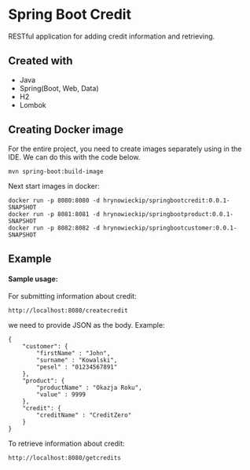 # Spring Boot Credit
RESTful application for adding credit information and retrieving.

## Created with
- Java
- Spring(Boot, Web, Data)
- H2
- Lombok

## Creating Docker image
For the entire project, you need to create images separately using in the IDE.
We can do this with the code below.
```
mvn spring-boot:build-image
```
Next start images in docker:
```
docker run -p 8080:8080 -d hrynowieckip/springbootcredit:0.0.1-SNAPSHOT
docker run -p 8081:8081 -d hrynowieckip/springbootproduct:0.0.1-SNAPSHOT
docker run -p 8082:8082 -d hrynowieckip/springbootcustomer:0.0.1-SNAPSHOT
```

## Example
#### Sample usage:
For submitting information about credit:
```
http://localhost:8080/createcredit
```
we need to provide JSON as the body.
Example:
```
{
    "customer": {
        "firstName" : "John",
        "surname" : "Kowalski",
        "pesel" : "01234567891"
    },
    "product": {
        "productName" : "Okazja Roku",
        "value" : 9999
    },
    "credit": {
        "creditName" : "CreditZero"
    }
}
```

To retrieve information about credit:
```
http://localhost:8080/getcredits
```
